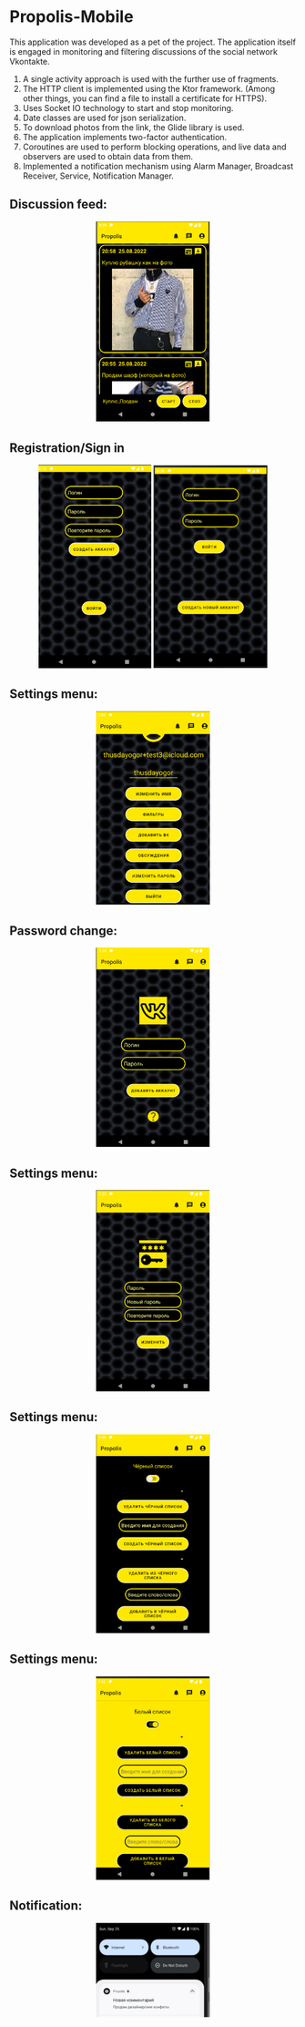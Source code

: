 # Propolis-Mobile
This application was developed as a pet of the project. The application itself is engaged in monitoring and filtering discussions of the social network Vkontakte. 
1) A single activity approach is used with the further use of fragments. 
2) The HTTP client is implemented using the Ktor framework. (Among other things, you can find a file to install a certificate for HTTPS). 
3) Uses Socket IO technology to start and stop monitoring. 
4) Date classes are used for json serialization. 
5) To download photos from the link, the Glide library is used. 
6) The application implements two-factor authentication.
7) Coroutines are used to perform blocking operations, and live data and observers are used to obtain data from them. 
8) Implemented a notification mechanism using Alarm Manager, Broadcast Receiver, Service, Notification Manager.


Discussion feed:
----
<p align="center">
<img src="https://github.com/thusdayogor/Propolis-Mobile/blob/main/image/8.png" width="200">
</p>


Registration/Sign in 
----
<p align="center">
<img src="https://github.com/thusdayogor/Propolis-Mobile/blob/main/image/1.png" width="198">
<img src="https://github.com/thusdayogor/Propolis-Mobile/blob/main/image/2.png" width="200">
</p>



Settings menu:
----
<p align="center">
<img src="https://github.com/thusdayogor/Propolis-Mobile/blob/main/image/3.png" width="200">
</p>

Password change:
----
<p align="center">
<img src="https://github.com/thusdayogor/Propolis-Mobile/blob/main/image/4.png" width="200">
</p>


Settings menu:
----
<p align="center">
<img src="https://github.com/thusdayogor/Propolis-Mobile/blob/main/image/5.png" width="200">
</p>


Settings menu:
----
<p align="center">
<img src="https://github.com/thusdayogor/Propolis-Mobile/blob/main/image/6.png" width="200">
</p>


Settings menu:
----
<p align="center">
<img src="https://github.com/thusdayogor/Propolis-Mobile/blob/main/image/7.png" width="200">
</p>


Notification:
----
<p align="center">
<img src="https://github.com/thusdayogor/Propolis-Mobile/blob/main/image/9.png" width="200">
</p>


